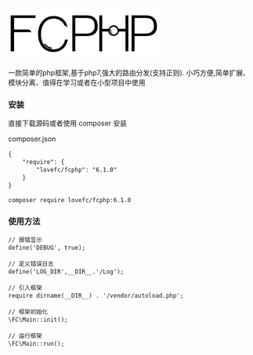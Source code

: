 ![avatar](/logo.png)

一款简单的php框架,基于php7,强大的路由分发(支持正则).
小巧方便,简单扩展、模块分离、值得在学习或者在小型项目中使用


### 安装

直接下载源码或者使用 composer 安装

composer.json
````
{
    "require": {
        "lovefc/fcphp": "6.1.0"
    }		
}
````

````
composer require lovefc/fcphp:6.1.0
````

### 使用方法

````
// 报错显示
define('DEBUG', true);

// 定义错误日志
define('LOG_DIR',__DIR__.'/Log');

// 引入框架
require dirname(__DIR__) . '/vendor/autoload.php';

// 框架初始化
\FC\Main::init();

// 运行框架
\FC\Main::run();

````






